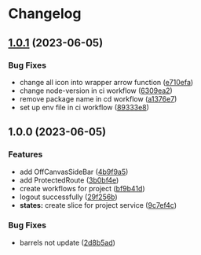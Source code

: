 # Changelog

## [1.0.1](https://github.com/TickLabVN/TickFlow-FE/compare/v1.0.0...v1.0.1) (2023-06-05)


### Bug Fixes

* change all icon into wrapper arrow function ([e710efa](https://github.com/TickLabVN/TickFlow-FE/commit/e710efabff8e170995ff720942cbb43c2d8cf9a5))
* change node-version in ci workflow ([6309ea2](https://github.com/TickLabVN/TickFlow-FE/commit/6309ea2a0e6124b14916414811c2f9c4e49d94cf))
* remove package name in cd workflow ([a1376e7](https://github.com/TickLabVN/TickFlow-FE/commit/a1376e74cc1149586eba1ecb450870ee85a8c585))
* set up env file in ci workflow ([89333e8](https://github.com/TickLabVN/TickFlow-FE/commit/89333e8cf6098c46e5544edab4a1663fec8ba624))

## 1.0.0 (2023-06-05)


### Features

* add OffCanvasSideBar ([4b9f9a5](https://github.com/TickLabVN/TickFlow-FE/commit/4b9f9a5c676d920365b8fc9f5ee89648363d4d1b))
* add ProtectedRoute ([3b0bf4e](https://github.com/TickLabVN/TickFlow-FE/commit/3b0bf4ee9d3c3a6285f94355e5f662bc230df5fc))
* create workflows for project ([bf9b41d](https://github.com/TickLabVN/TickFlow-FE/commit/bf9b41ddb91467930399caf213f41313cc4fdbd5))
* logout successfully ([29f256b](https://github.com/TickLabVN/TickFlow-FE/commit/29f256b05fd3ae0123509f49474bbeb36fe41063))
* **states:** create slice for project service ([9c7ef4c](https://github.com/TickLabVN/TickFlow-FE/commit/9c7ef4c405bd73dc5375634a58d68b099bf3253d))


### Bug Fixes

* barrels not update ([2d8b5ad](https://github.com/TickLabVN/TickFlow-FE/commit/2d8b5ad0a1863e6632f9d1813b6828b8752eafd8))
